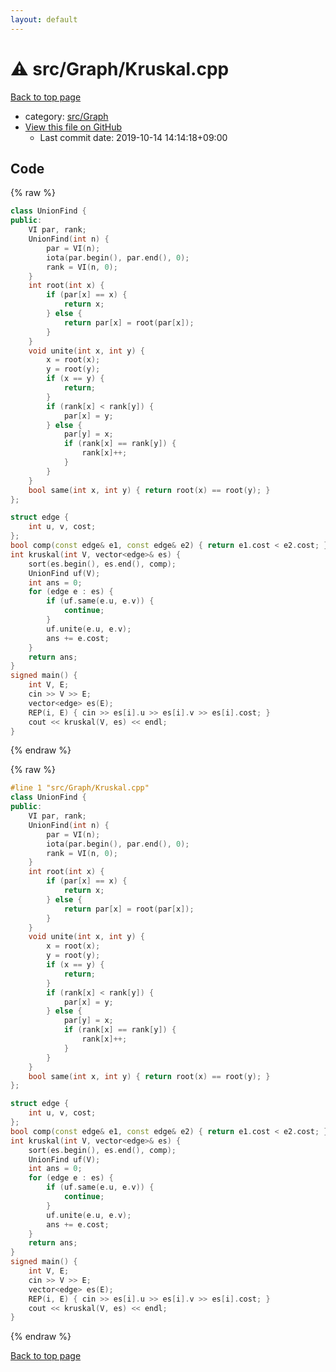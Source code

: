 ```yaml
---
layout: default
---
```


<!-- mathjax config similar to math.stackexchange -->
<script type="text/javascript" async
  src="https://cdnjs.cloudflare.com/ajax/libs/mathjax/2.7.5/MathJax.js?config=TeX-MML-AM_CHTML">
</script>
<script type="text/x-mathjax-config">
  MathJax.Hub.Config({
    TeX: { equationNumbers: { autoNumber: "AMS" }},
    tex2jax: {
      inlineMath: [ ['$','$'] ],
      processEscapes: true
    },
    "HTML-CSS": { matchFontHeight: false },
    displayAlign: "left",
    displayIndent: "2em"
  });
</script>

<script type="text/javascript" src="https://cdnjs.cloudflare.com/ajax/libs/jquery/3.4.1/jquery.min.js"></script>
<script src="https://cdn.jsdelivr.net/npm/jquery-balloon-js@1.1.2/jquery.balloon.min.js" integrity="sha256-ZEYs9VrgAeNuPvs15E39OsyOJaIkXEEt10fzxJ20+2I=" crossorigin="anonymous"></script>
<script type="text/javascript" src="../../../assets/js/copy-button.js"></script>
<link rel="stylesheet" href="../../../assets/css/copy-button.css" />


# :warning: src/Graph/Kruskal.cpp

<a href="../../../index.html">Back to top page</a>

* category: <a href="../../../index.html#6e5c608398952d411d1862b1f8dc05f5">src/Graph</a>
* <a href="{{ site.github.repository_url }}/blob/master/src/Graph/Kruskal.cpp">View this file on GitHub</a>
    - Last commit date: 2019-10-14 14:14:18+09:00




## Code

<a id="unbundled"></a>
{% raw %}
```cpp
class UnionFind {
public:
    VI par, rank;
    UnionFind(int n) {
        par = VI(n);
        iota(par.begin(), par.end(), 0);
        rank = VI(n, 0);
    }
    int root(int x) {
        if (par[x] == x) {
            return x;
        } else {
            return par[x] = root(par[x]);
        }
    }
    void unite(int x, int y) {
        x = root(x);
        y = root(y);
        if (x == y) {
            return;
        }
        if (rank[x] < rank[y]) {
            par[x] = y;
        } else {
            par[y] = x;
            if (rank[x] == rank[y]) {
                rank[x]++;
            }
        }
    }
    bool same(int x, int y) { return root(x) == root(y); }
};

struct edge {
    int u, v, cost;
};
bool comp(const edge& e1, const edge& e2) { return e1.cost < e2.cost; }
int kruskal(int V, vector<edge>& es) {
    sort(es.begin(), es.end(), comp);
    UnionFind uf(V);
    int ans = 0;
    for (edge e : es) {
        if (uf.same(e.u, e.v)) {
            continue;
        }
        uf.unite(e.u, e.v);
        ans += e.cost;
    }
    return ans;
}
signed main() {
    int V, E;
    cin >> V >> E;
    vector<edge> es(E);
    REP(i, E) { cin >> es[i].u >> es[i].v >> es[i].cost; }
    cout << kruskal(V, es) << endl;
}

```
{% endraw %}

<a id="bundled"></a>
{% raw %}
```cpp
#line 1 "src/Graph/Kruskal.cpp"
class UnionFind {
public:
    VI par, rank;
    UnionFind(int n) {
        par = VI(n);
        iota(par.begin(), par.end(), 0);
        rank = VI(n, 0);
    }
    int root(int x) {
        if (par[x] == x) {
            return x;
        } else {
            return par[x] = root(par[x]);
        }
    }
    void unite(int x, int y) {
        x = root(x);
        y = root(y);
        if (x == y) {
            return;
        }
        if (rank[x] < rank[y]) {
            par[x] = y;
        } else {
            par[y] = x;
            if (rank[x] == rank[y]) {
                rank[x]++;
            }
        }
    }
    bool same(int x, int y) { return root(x) == root(y); }
};

struct edge {
    int u, v, cost;
};
bool comp(const edge& e1, const edge& e2) { return e1.cost < e2.cost; }
int kruskal(int V, vector<edge>& es) {
    sort(es.begin(), es.end(), comp);
    UnionFind uf(V);
    int ans = 0;
    for (edge e : es) {
        if (uf.same(e.u, e.v)) {
            continue;
        }
        uf.unite(e.u, e.v);
        ans += e.cost;
    }
    return ans;
}
signed main() {
    int V, E;
    cin >> V >> E;
    vector<edge> es(E);
    REP(i, E) { cin >> es[i].u >> es[i].v >> es[i].cost; }
    cout << kruskal(V, es) << endl;
}

```
{% endraw %}

<a href="../../../index.html">Back to top page</a>

